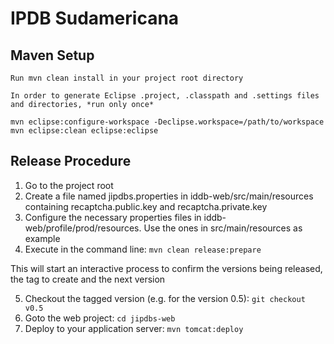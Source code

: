 IPDB Sudamericana
==================

Maven Setup
------------

    Run mvn clean install in your project root directory

`In order to generate Eclipse .project, .classpath and .settings files and directories, *run only once*`

    mvn eclipse:configure-workspace -Declipse.workspace=/path/to/workspace
    mvn eclipse:clean eclipse:eclipse

Release Procedure
-----------------

1. Go to the project root
2. Create a file named jipdbs.properties in iddb-web/src/main/resources containing recaptcha.public.key and recaptcha.private.key
3. Configure the necessary properties files in iddb-web/profile/prod/resources. Use the ones in src/main/resources as example
4. Execute in the command line: `mvn clean release:prepare`

This will start an interactive process to confirm the versions being released, the tag to create and the next version

5. Checkout the tagged version (e.g. for the version 0.5): `git checkout v0.5`
6. Goto the web project: `cd jipdbs-web`
7. Deploy to your application server: `mvn tomcat:deploy`
